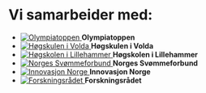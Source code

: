 # Vi samarbeider med:
* [ ![Olympiatoppen](http://i.imgur.com/J1ams4P.png) ](http://www.olympiatoppen.no) **Olympiatoppen**
* [ ![Høgskulen i Volda](http://i.imgur.com/6I2zSSj.jpg) ](http://www.hivolda.no) **Høgskulen i Volda**
* [ ![Høgskolen i Lillehammer](http://i.imgur.com/0wEEvoF.jpg) ](http://www.hil.no) **Høgskolen i Lillehammer**
* [ ![Norges Svømmeforbund](http://i.imgur.com/WORU5xW.jpg) ](http://www.svomming.no) **Norges Svømmeforbund**
* [ ![Innovasjon Norge](http://i.imgur.com/Fdersuu.png) ](http://www.innovasjonnorge.no) **Innovasjon Norge**
* [ ![Forskningsrådet](http://i.imgur.com/qpZ4kkS.jpg) ](http://www.forskningsradet.no) **Forskningsrådet**
